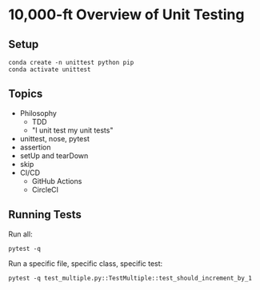 # 10,000-ft Overview of Unit Testing

## Setup

```
conda create -n unittest python pip
conda activate unittest
```

## Topics

- Philosophy
  - TDD
  - "I unit test my unit tests"
- unittest, nose, pytest
- assertion
- setUp and tearDown
- skip
- CI/CD
  - GitHub Actions
  - CircleCI

## Running Tests

Run all:

```
pytest -q
```

Run a specific file, specific class, specific test:

```
pytest -q test_multiple.py::TestMultiple::test_should_increment_by_1
```
